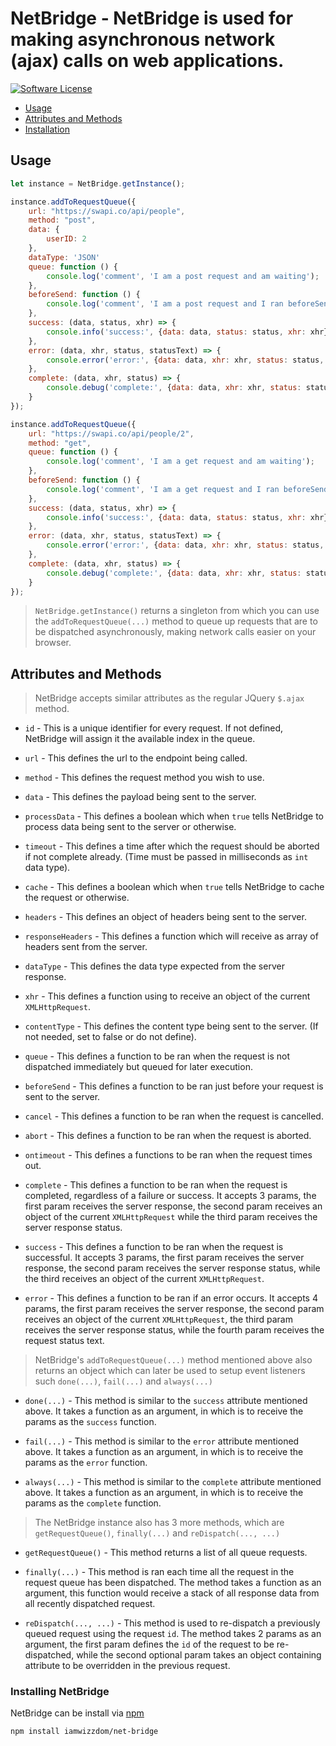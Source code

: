 # NetBridge - NetBridge is used for making asynchronous network (ajax) calls on web applications.

[![Software License](https://img.shields.io/badge/license-MIT-brightgreen.svg?style=flat-square)](LICENSE.md)

- [Usage](#usage)
- [Attributes and Methods](#attributes)
- [Installation](#installation)

<h2 id="usage"> Usage </h2>

```javascript
let instance = NetBridge.getInstance();

instance.addToRequestQueue({
    url: "https://swapi.co/api/people",
    method: "post",
    data: {
        userID: 2
    },
    dataType: 'JSON'
    queue: function () {
        console.log('comment', 'I am a post request and am waiting');
    },
    beforeSend: function () {
        console.log('comment', 'I am a post request and I ran beforeSend');
    },
    success: (data, status, xhr) => {
        console.info('success:', {data: data, status: status, xhr: xhr});
    },
    error: (data, xhr, status, statusText) => {
        console.error('error:', {data: data, xhr: xhr, status: status, statusText: statusText});
    },
    complete: (data, xhr, status) => {
        console.debug('complete:', {data: data, xhr: xhr, status: status});
    }
});

instance.addToRequestQueue({
    url: "https://swapi.co/api/people/2",
    method: "get",
    queue: function () {
        console.log('comment', 'I am a get request and am waiting');
    },
    beforeSend: function () {
        console.log('comment', 'I am a get request and I ran beforeSend');
    },
    success: (data, status, xhr) => {
        console.info('success:', {data: data, status: status, xhr: xhr});
    },
    error: (data, xhr, status, statusText) => {
        console.error('error:', {data: data, xhr: xhr, status: status, statusText: statusText});
    },
    complete: (data, xhr, status) => {
        console.debug('complete:', {data: data, xhr: xhr, status: status});
    }
});
```

> `NetBridge.getInstance()` returns a singleton from which you can use the `addToRequestQueue(...)` method
to queue up requests that are to be dispatched asynchronously, making network calls easier on your browser.

<h2 id="attributes"> Attributes and Methods </h2>

> NetBridge accepts similar attributes as the regular JQuery `$.ajax` method.

- `id` - This is a unique identifier for every request. If not defined, NetBridge will assign it the available index in the queue.

- `url` - This defines the url to the endpoint being called.

- `method` - This defines the request method you wish to use.

- `data` - This defines the payload being sent to the server.

- `processData` - This defines a boolean which when `true` tells NetBridge to process data being sent to the server or otherwise.

- `timeout` - This defines a time after which the request should be aborted if not complete already. (Time must be passed in milliseconds as `int` data type).

- `cache` - This defines a boolean which when `true` tells NetBridge to cache the request or otherwise.

- `headers` - This defines an object of headers being sent to the server. 

- `responseHeaders` - This defines a function which will receive as array of headers sent from the server.

- `dataType` - This defines the data type expected from the server response.

- `xhr` - This defines a function using to receive an object of the current `XMLHttpRequest`.

- `contentType` - This defines the content type being sent to the server. (If not needed, set to false or do not define).

- `queue` - This defines a function to be ran when the request is not dispatched immediately but queued for later execution.

- `beforeSend` - This defines a function to be ran just before your request is sent to the server.

- `cancel` - This defines a function to be ran when the request is cancelled.

- `abort` - This defines a function to be ran when the request is aborted.

- `ontimeout` - This defines a functions to be ran when the request times out.

- `complete` - This defines a function to be ran when the request is completed, regardless of a failure or success. It accepts 3 params, the first param receives the server response, the second param receives an object of the current `XMLHttpRequest` while the third param receives the server response status.

- `success` - This defines a function to be ran when the request is successful. It accepts 3 params, the first param receives the server response, the second param receives the server response status, while the third receives an object of the current `XMLHttpRequest`.

- `error` - This defines a function to be ran if an error occurs. It accepts 4 params, the first param receives the server response, the second param receives an object of the current `XMLHttpRequest`, the third param receives the server response status, while the fourth param receives the request status text.

> NetBridge's `addToRequestQueue(...)` method mentioned above also returns an object which can later be used to setup event listeners such `done(...)`, `fail(...)` and `always(...)`

- `done(...)` - This method is similar to the `success` attribute mentioned above. It takes a function as an argument, in which is to receive the params as the `success` function.

- `fail(...)` - This method is similar to the `error` attribute mentioned above. It takes a function as an argument, in which is to receive the params as the `error` function.

- `always(...)` - This method is similar to the `complete` attribute mentioned above. It takes a function as an argument, in which is to receive the params as the `complete` function.

> The NetBridge instance also has 3 more methods, which are `getRequestQueue()`, `finally(...)` and `reDispatch(..., ...)`

- `getRequestQueue()` - This method returns a list of all queue requests.

- `finally(...)` -  This method is ran each time all the request in the request queue has been dispatched. The method takes a function as an argument, this function would receive a stack of all response data from all recently dispatched request.

- `reDispatch(..., ...)` - This method is used to re-dispatch a previously queued request using the request `id`. The method takes 2 params as an argument, the first param defines the `id` of the request to be re-dispatched, while the second optional param takes an object containing attribute to be overridden in the previous request.


<h3 id="installation">Installing NetBridge</h3>

NetBridge can be install via [npm](https://www.npmjs.com/)

```$xslt
npm install iamwizzdom/net-bridge
```

